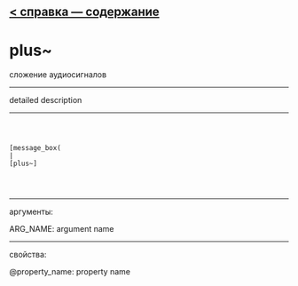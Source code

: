 [< справка — содержание](ceammc_lib.html)
---

# plus~


сложение аудиосигналов

---

detailed description
<br>


---


```



[message_box(                                 
|
[plus~]


            
```

---
аргументы:

ARG_NAME: argument name<br>

---
свойства:

@property_name: property name<br>


